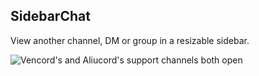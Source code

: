 ## SidebarChat

View another channel, DM or group in a resizable sidebar.


![Vencord's and Aliucord's support channels both open](https://github.com/user-attachments/assets/dc17a8d2-b1bb-4ce0-bf2d-3177116d3284)
